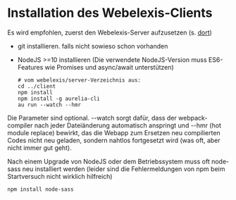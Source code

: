 # Installation des Webelexis-Clients

Es wird empfohlen, zuerst den Webelexis-Server aufzusetzen (s. [dort](../server/vorbereitung.md))


* git installieren. falls nicht sowieso schon vorhanden

* NodeJS >=10 installieren (Die verwendete NodeJS-Version muss ES6-Features wie Promises und async/await unterstützen)

      # vom webelexis/server-Verzeichnis aus:
      cd ../client
      npm install
      npm install -g aurelia-cli 
      au run --watch --hmr

Die Parameter sind optional. --watch sorgt dafür, dass der webpack-compiler nach jeder Dateiänderung automatisch anspringt und --hmr (hot module replace) bewirkt, das die Webapp zum Ersetzen neu compilierten Codes nicht neu geladen, sondern nahtlos fortgesetzt wird (was oft, aber nicht immer gut geht).

Nach einem Upgrade von NodeJS oder dem Betriebssystem muss oft node-sass neu installiert werden (leider sind die Fehlermeldungen von npm beim Startversuch nicht wirklich hilfreich)

    npm install node-sass

